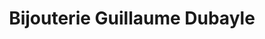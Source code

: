---
title: "Bijouterie Guillaume Dubayle"
url: /saint-calais/bijouterie-guillaume-dubayle/
shop: Schmuck
---